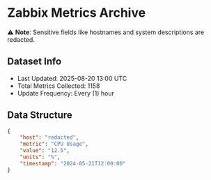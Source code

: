 # Zabbix Metrics Archive

⚠️ **Note**: Sensitive fields like hostnames and system descriptions are redacted.

## Dataset Info
- Last Updated: 2025-08-20 13:00 UTC
- Total Metrics Collected: 1158
- Update Frequency: Every (1) hour

## Data Structure
```json
{
    "host": "redacted",
    "metric": "CPU Usage",
    "value": "12.5",
    "units": "%",
    "timestamp": "2024-05-21T12:00:00"
}
```
